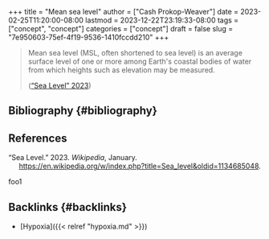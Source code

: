 +++
title = "Mean sea level"
author = ["Cash Prokop-Weaver"]
date = 2023-02-25T11:20:00-08:00
lastmod = 2023-12-22T23:19:33-08:00
tags = ["concept", "concept"]
categories = ["concept"]
draft = false
slug = "7e950603-75ef-4f19-9536-1410fccdd210"
+++

> Mean sea level (MSL, often shortened to sea level) is an average surface level of one or more among Earth's coastal bodies of water from which heights such as elevation may be measured.
>
> (<a href="#citeproc_bib_item_1">“Sea Level” 2023</a>)


## Bibliography {#bibliography}

## References

<style>.csl-entry{text-indent: -1.5em; margin-left: 1.5em;}</style><div class="csl-bib-body">
  <div class="csl-entry"><a id="citeproc_bib_item_1"></a>“Sea Level.” 2023. <i>Wikipedia</i>, January. <a href="https://en.wikipedia.org/w/index.php?title=Sea_level&oldid=1134685048">https://en.wikipedia.org/w/index.php?title=Sea_level&#38;oldid=1134685048</a>.</div>
</div>

foo1


## Backlinks {#backlinks}

-   [Hypoxia]({{< relref "hypoxia.md" >}})
